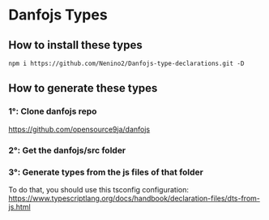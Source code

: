 # Danfojs Types

## How to install these types

```
npm i https://github.com/Nenino2/Danfojs-type-declarations.git -D
```

## How to generate these types

### 1°: Clone danfojs repo

https://github.com/opensource9ja/danfojs

### 2°: Get the danfojs/src folder

### 3°: Generate types from the js files of that folder

To do that, you should use this tsconfig configuration:
https://www.typescriptlang.org/docs/handbook/declaration-files/dts-from-js.html
